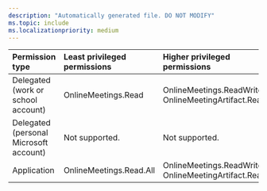 ```yaml
---
description: "Automatically generated file. DO NOT MODIFY"
ms.topic: include
ms.localizationpriority: medium
---
```


|Permission type|Least privileged permissions|Higher privileged permissions|
|:---|:---|:---|
|Delegated (work or school account)|OnlineMeetings.Read|OnlineMeetings.ReadWrite, OnlineMeetingArtifact.Read.All|
|Delegated (personal Microsoft account)|Not supported.|Not supported.|
|Application|OnlineMeetings.Read.All|OnlineMeetings.ReadWrite.All, OnlineMeetingArtifact.Read.All|

